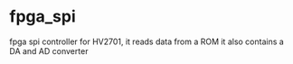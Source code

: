 # fpga_spi
fpga spi controller for HV2701, it reads data from a ROM
it also contains a DA and AD converter
